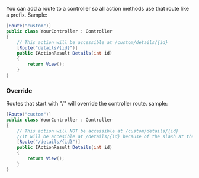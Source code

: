 You can add a route to a controller so all action methods use that route like a prefix.
Sample:
```c#
[Route("custom")]
public class YourController : Controller
{
    // This action will be accessible at /custom/details/{id}
    [Route("details/{id}")]
    public IActionResult Details(int id)
    {
        return View();
    }
}
```
### Override
Routes that start with "/" will override the controller route.
sample:
```c#
[Route("custom")]
public class YourController : Controller
{
    // This action will NOT be accessible at /custom/details/{id}
    //it will be accesible at /details/{id} because of the slash at the front
    [Route("/details/{id}")]
    public IActionResult Details(int id)
    {
        return View();
    }
}
```
